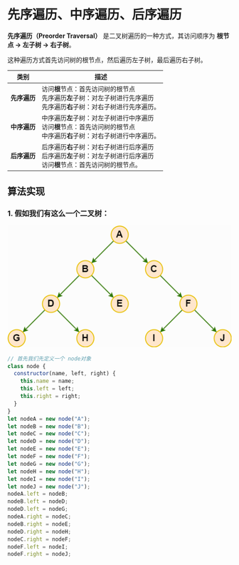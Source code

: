 # 先序遍历、中序遍历、后序遍历

‌**先序遍历（Preorder Traversal）**‌ 是二叉树遍历的一种方式，其访问顺序为 ‌**根节点 -> 左子树 -> 右子树**‌。

这种遍历方式首先访问树的根节点，然后遍历左子树，最后遍历右子树。‌

| 类别     | 描述                                                                                                                               |
| -------- | ---------------------------------------------------------------------------------------------------------------------------------- |
| **先序遍历** | 访问**根**节点：首先访问树的根节点<br/>先序遍历**左**子树：对左子树进行先序遍历<br/>先序遍历**右**子树：对右子树进行先序遍历。 |
| **中序遍历** | ‌中序遍历**左**子树：对左子树进行中序遍历<br/>访问**根**节点：首先访问树的根节点<br/>中序遍历**右**子树：对右子树进行中序遍历。 |
| **后序遍历** | ‌后序遍历**右**子树：对右子树进行后序遍历<br/>后序遍历**左**子树：对左子树进行后序遍历<br/>访问**根**节点：首先访问树的根节点。 |

## 算法实现

### 1. 假如我们有这么一个二叉树：

![图](./asset/4.1.png)

```js
// 首先我们先定义一个 node对象
class node {
  constructor(name, left, right) {
    this.name = name;
    this.left = left;
    this.right = right;
  }
}
let nodeA = new node("A");
let nodeB = new node("B");
let nodeC = new node("C");
let nodeD = new node("D");
let nodeE = new node("E");
let nodeF = new node("F");
let nodeG = new node("G");
let nodeH = new node("H");
let nodeI = new node("I");
let nodeJ = new node("J");
nodeA.left = nodeB;
nodeB.left = nodeD;
nodeD.left = nodeG;
nodeA.right = nodeC;
nodeB.right = nodeE;
nodeD.right = nodeH;
nodeC.right = nodeF;
nodeF.left = nodeI;
nodeF.right = nodeJ;
```

